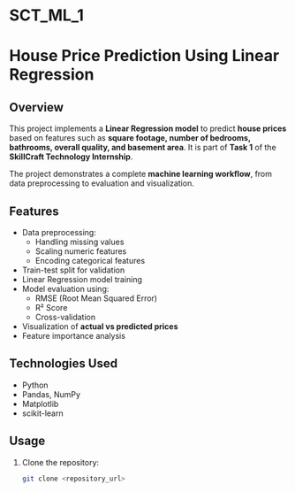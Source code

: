 # SCT_ML_1
# House Price Prediction Using Linear Regression

## Overview
This project implements a **Linear Regression model** to predict **house prices** based on features such as **square footage, number of bedrooms, bathrooms, overall quality, and basement area**. It is part of **Task 1** of the **SkillCraft Technology Internship**.

The project demonstrates a complete **machine learning workflow**, from data preprocessing to evaluation and visualization.

## Features
- Data preprocessing:
  - Handling missing values
  - Scaling numeric features
  - Encoding categorical features
- Train-test split for validation
- Linear Regression model training
- Model evaluation using:
  - RMSE (Root Mean Squared Error)
  - R² Score
  - Cross-validation
- Visualization of **actual vs predicted prices**
- Feature importance analysis

## Technologies Used
- Python
- Pandas, NumPy
- Matplotlib
- scikit-learn

## Usage
1. Clone the repository:
   ```bash
   git clone <repository_url>
